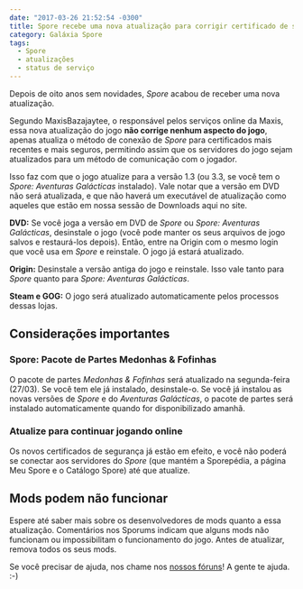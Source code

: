 ```yaml
---
date: "2017-03-26 21:52:54 -0300"
title: Spore recebe uma nova atualização para corrigir certificado de segurança
category: Galáxia Spore
tags:
  - Spore
  - atualizações
  - status de serviço
---
```


Depois de oito anos sem novidades, _Spore_ acabou de receber uma nova atualização.

Segundo MaxisBazajaytee, o responsável pelos serviços online da Maxis, essa nova atualização do jogo **não corrige nenhum aspecto do jogo**, apenas atualiza o método de conexão de _Spore_ para certificados mais recentes e mais seguros, permitindo assim que os servidores do jogo sejam atualizados para um método de comunicação com o jogador.

Isso faz com que o jogo atualize para a versão 1.3 (ou 3.3, se você tem o _Spore: Aventuras Galácticas_ instalado). Vale notar que a versão em DVD não será atualizada, e que não haverá um executável de atualização como aqueles que estão em nossa sessão de Downloads aqui no site.

**DVD:** Se você joga a versão em DVD de _Spore_ ou _Spore: Aventuras Galácticas_, desinstale o jogo (você pode manter os seus arquivos de jogo salvos e restaurá-los depois). Então, entre na Origin com o mesmo login que você usa em _Spore_ e reinstale. O jogo já estará atualizado.

**Origin:** Desinstale a versão antiga do jogo e reinstale. Isso vale tanto para _Spore_ quanto para _Spore: Aventuras Galácticas_.

**Steam e GOG:** O jogo será atualizado automaticamente pelos processos dessas lojas.

## Considerações importantes

### Spore: Pacote de Partes Medonhas & Fofinhas
O pacote de partes _Medonhas & Fofinhas_ será atualizado na segunda-feira (27/03). Se você tem ele já instalado, desinstale-o. Se você já instalou as novas versões de _Spore_ e do _Aventuras Galácticas_, o pacote de partes será instalado automaticamente quando for disponibilizado amanhã.

### Atualize para continuar jogando online
Os novos certificados de segurança já estão em efeito, e você não poderá se conectar aos servidores do _Spore_ (que mantém a Sporepédia, a página Meu Spore e o Catálogo Spore) até que atualize.

## Mods podem não funcionar
Espere até saber mais sobre os desenvolvedores de mods quanto a essa atualização. Comentários nos Sporums indicam que alguns mods não funcionam ou impossibilitam o funcionamento do jogo. Antes de atualizar, remova todos os seus mods.

Se você precisar de ajuda, nos chame nos [nossos fóruns](https://foruns.esporo.net/)! A gente te ajuda. :-)
